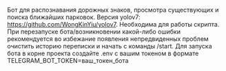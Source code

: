 Бот для распознавания дорожных знаков, просмотра существующих и поиска ближайших парковок. Версия yolov7: https://github.com/WongKinYiu/yolov7. Необходима для работы скрипта.
При перезапуске бота/возникновении какой-либо ошибки рекомендуется во избежание появления непредвиденных проблем очистить историю переписки и начать с команды /start.
Для запуска бота в корне проекта создайте .env с вашим токеном в формате TELEGRAM_BOT_TOKEN=ваш_токен_бота
